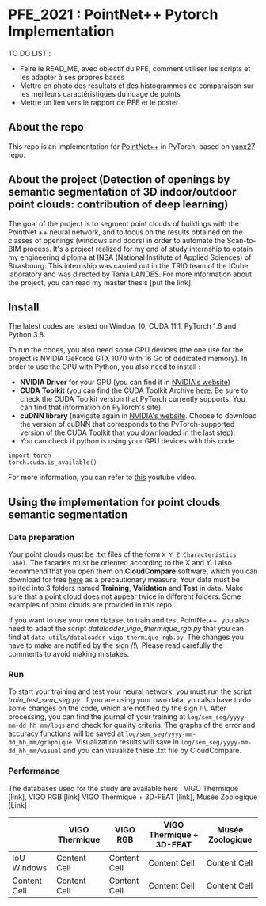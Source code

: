 # PFE_2021 : PointNet++ Pytorch Implementation  

TO DO LIST : 

- Faire le READ_ME, avec objectif du PFE, comment utiliser les scripts et les adapter à ses propres bases
- Mettre en photo des résultats et des histogrammes de comparaison sur les meilleurs caractéristiques du nuage de points
- Mettre un lien vers le rapport de PFE et le poster 

## About the repo

This repo is an implementation for [PointNet++](https://proceedings.neurips.cc/paper/2017/file/d8bf84be3800d12f74d8b05e9b89836f-Paper.pdf) in PyTorch, based on [yanx27](https://github.com/yanx27/Pointnet_Pointnet2_pytorch) repo. 

## About the project (Detection of openings by semantic segmentation of 3D indoor/outdoor point clouds: contribution of deep learning)

The goal of the project is to segment point clouds of buildings with the PointNet ++ neural network, and to focus on the results obtained on the classes of openings (windows and doors) in order to automate the Scan-to-BIM process. It's a project realized for my end of study internship to obtain my engineering diploma at INSA (National Institute of Applied Sciences) of Strasbourg. This internship was carried out in the TRIO team of the ICube laboratory and was directed by Tania LANDES. For more information about the project, you can read my master thesis [put the link].


## Install 

The latest codes are tested on Window 10, CUDA 11.1, PyTorch 1.6 and Python 3.8. 

To run the codes, you also need some GPU devices (the one use for the project is NVIDIA GeForce GTX 1070 with 16 Go of dedicated memory). In order to use the GPU with Python, you also need to install : 
- **NVIDIA Driver** for your GPU (you can find it in [NVIDIA's website](https://www.nvidia.com/Download/index.aspx?lang=en-us))
- **CUDA Toolkit** (you can find the CUDA Toolkit Archive [here](https://developer.nvidia.com/cuda-toolkit-archive). Be sure to check the CUDA Toolkit version that PyTorch currently supports. You can find that information on PyTorch's site).
- **cuDNN library** (navigate again in [NVIDIA's website](https://developer.nvidia.com/cudnn). Choose to download the version of cuDNN that corresponds to the PyTorch-supported version of the CUDA Toolkit that you downloaded in the last step).
- You can check if python is using your GPU devices with this code : 
```
import torch
torch.cuda.is_available()
```
For more information, you can refer to [this](https://www.youtube.com/watch?v=IubEtS2JAiY&t=766s) youtube video.

## Using the implementation for point clouds semantic segmentation

### Data preparation 

Your point clouds must be .txt files of the form ```X Y Z Characteristics Label```. The facades must be oriented according to the X and Y. I also recommend that you open them on **CloudCompare** software, which you can download for free [here](http://www.danielgm.net/cc/release/) as a precautionary measure. Your data must be splited into 3 folders named **Training**, **Validation** and **Test** in ```data```. Make sure that a point cloud does not appear twice in different folders. Some examples of point clouds are provided in this repo. 

If you want to use your own dataset to train and test PointNet++, you also need to adapt the script *dataloader_vigo_thermique_rgb.py* that you can find at ```data_utils/dataloader_vigo_thermique_rgb.py```. The changes you have to make are notified by the sign /!\\. Please read carefully the comments to avoid making mistakes.

### Run 

To start your training and test your neural network, you must run the script *train_test_sem_seg.py*. If you are using your own data, you also have to do some changes on the code, which are notified by the sign /!\\. After processing, you can find the journal of your training at ```log/sem_seg/yyyy-mm-dd_hh_mm/logs``` and check for quality criteria. The graphs of the error and accuracy functions will be saved at ```log/sem_seg/yyyy-mm-dd_hh_mm/graphique```. Visualization results will save in ```log/sem_seg/yyyy-mm-dd_hh_mm/visual```  and you can visualize these .txt file by CloudCompare.

### Performance

The databases used for the study are available here : VIGO Thermique [link], VIGO RGB [link] VIGO Thermique + 3D-FEAT [link], Musée Zoologique [Link]

|   | VIGO Thermique | VIGO RGB  | VIGO Thermique + 3D-FEAT | Musée Zoologique  | 
| ------------- | ------------- | ------------- | -------------| ------------- |
| IoU Windows  | Content Cell  | Content Cell  | Content Cell  | Content Cell  | 
| Content Cell  | Content Cell  | Content Cell  | Content Cell  | Content Cell  | 



